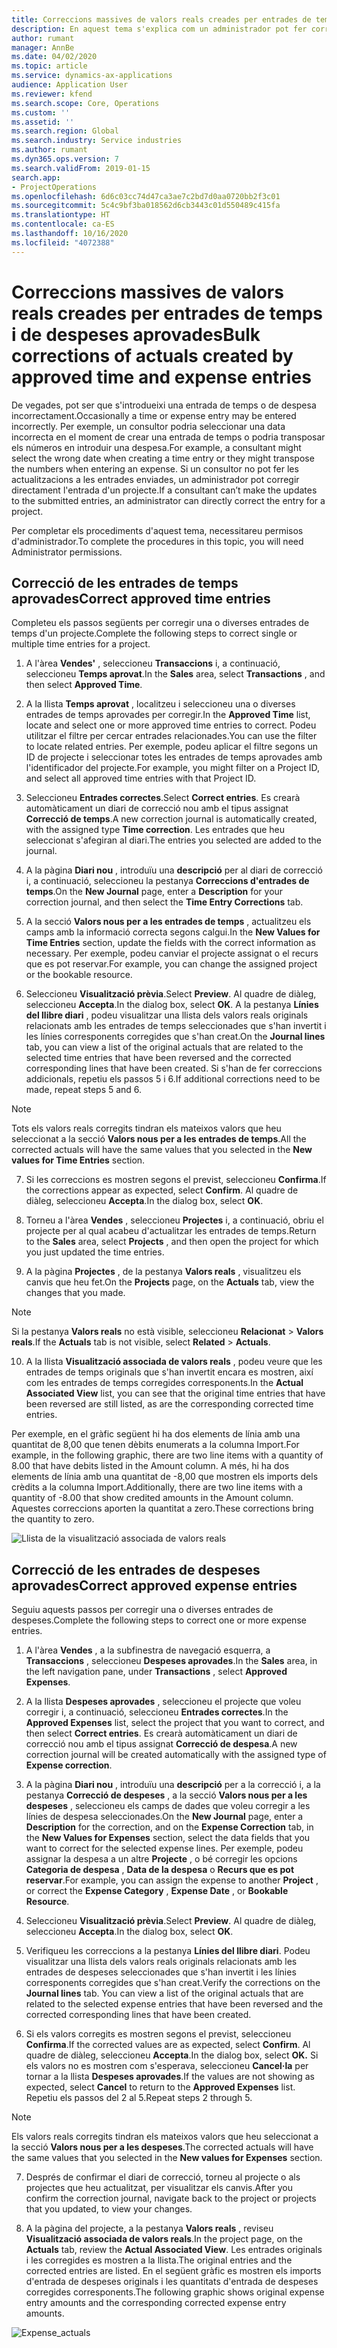 ```yaml
---
title: Correccions massives de valors reals creades per entrades de temps i de despeses aprovades
description: En aquest tema s'explica com un administrador pot fer correccions individuals o massives en entrades de temps o despeses aprovades prèviament si la facturació no està completa.
author: rumant
manager: AnnBe
ms.date: 04/02/2020
ms.topic: article
ms.service: dynamics-ax-applications
audience: Application User
ms.reviewer: kfend
ms.search.scope: Core, Operations
ms.custom: ''
ms.assetid: ''
ms.search.region: Global
ms.search.industry: Service industries
ms.author: rumant
ms.dyn365.ops.version: 7
ms.search.validFrom: 2019-01-15
search.app:
- ProjectOperations
ms.openlocfilehash: 6d6c03cc74d47ca3ae7c2bd7d0aa0720bb2f3c01
ms.sourcegitcommit: 5c4c9bf3ba018562d6cb3443c01d550489c415fa
ms.translationtype: HT
ms.contentlocale: ca-ES
ms.lasthandoff: 10/16/2020
ms.locfileid: "4072388"
---
```

# <a name="bulk-corrections-of-actuals-created-by-approved-time-and-expense-entries"></a><span data-ttu-id="f5411-103">Correccions massives de valors reals creades per entrades de temps i de despeses aprovades</span><span class="sxs-lookup"><span data-stu-id="f5411-103">Bulk corrections of actuals created by approved time and expense entries</span></span>

<span data-ttu-id="f5411-104">De vegades, pot ser que s'introdueixi una entrada de temps o de despesa incorrectament.</span><span class="sxs-lookup"><span data-stu-id="f5411-104">Occasionally a time or expense entry may be entered incorrectly.</span></span> <span data-ttu-id="f5411-105">Per exemple, un consultor podria seleccionar una data incorrecta en el moment de crear una entrada de temps o podria transposar els números en introduir una despesa.</span><span class="sxs-lookup"><span data-stu-id="f5411-105">For example, a consultant might select the wrong date when creating a time entry or they might transpose the numbers when entering an expense.</span></span> <span data-ttu-id="f5411-106">Si un consultor no pot fer les actualitzacions a les entrades enviades, un administrador pot corregir directament l'entrada d'un projecte.</span><span class="sxs-lookup"><span data-stu-id="f5411-106">If a consultant can’t make the updates to the submitted entries, an administrator can directly correct the entry for a project.</span></span>

<span data-ttu-id="f5411-107">Per completar els procediments d'aquest tema, necessitareu permisos d'administrador.</span><span class="sxs-lookup"><span data-stu-id="f5411-107">To complete the procedures in this topic, you will need Administrator permissions.</span></span>

## <a name="correct-approved-time-entries"></a><span data-ttu-id="f5411-108">Correcció de les entrades de temps aprovades</span><span class="sxs-lookup"><span data-stu-id="f5411-108">Correct approved time entries</span></span>     

<span data-ttu-id="f5411-109">Completeu els passos següents per corregir una o diverses entrades de temps d'un projecte.</span><span class="sxs-lookup"><span data-stu-id="f5411-109">Complete the following steps to correct single or multiple time entries for a project.</span></span>

1. <span data-ttu-id="f5411-110">A l'àrea **Vendes'** , seleccioneu **Transaccions** i, a continuació, seleccioneu **Temps aprovat**.</span><span class="sxs-lookup"><span data-stu-id="f5411-110">In the **Sales** area, select **Transactions** , and then select **Approved Time**.</span></span> 

2. <span data-ttu-id="f5411-111">A la llista **Temps aprovat** , localitzeu i seleccioneu una o diverses entrades de temps aprovades per corregir.</span><span class="sxs-lookup"><span data-stu-id="f5411-111">In the **Approved Time** list, locate and select one or more approved time entries to correct.</span></span> <span data-ttu-id="f5411-112">Podeu utilitzar el filtre per cercar entrades relacionades.</span><span class="sxs-lookup"><span data-stu-id="f5411-112">You can use the filter to locate related entries.</span></span> <span data-ttu-id="f5411-113">Per exemple, podeu aplicar el filtre segons un ID de projecte i seleccionar totes les entrades de temps aprovades amb l'identificador del projecte.</span><span class="sxs-lookup"><span data-stu-id="f5411-113">For example, you might filter on a Project ID, and select all approved time entries with that Project ID.</span></span>

3. <span data-ttu-id="f5411-114">Seleccioneu **Entrades correctes**.</span><span class="sxs-lookup"><span data-stu-id="f5411-114">Select **Correct entries**.</span></span> <span data-ttu-id="f5411-115">Es crearà automàticament un diari de correcció nou amb el tipus assignat **Correcció de temps**.</span><span class="sxs-lookup"><span data-stu-id="f5411-115">A new correction journal is automatically created, with the assigned type **Time correction**.</span></span> <span data-ttu-id="f5411-116">Les entrades que heu seleccionat s'afegiran al diari.</span><span class="sxs-lookup"><span data-stu-id="f5411-116">The entries you selected are added to the journal.</span></span> 

4. <span data-ttu-id="f5411-117">A la pàgina **Diari nou** , introduïu una **descripció** per al diari de correcció i, a continuació, seleccioneu la pestanya **Correccions d'entrades de temps**.</span><span class="sxs-lookup"><span data-stu-id="f5411-117">On the **New Journal** page, enter a **Description** for your correction journal, and then select the **Time Entry Corrections** tab.</span></span>  
5. <span data-ttu-id="f5411-118">A la secció **Valors nous per a les entrades de temps** , actualitzeu els camps amb la informació correcta segons calgui.</span><span class="sxs-lookup"><span data-stu-id="f5411-118">In the **New Values for Time Entries** section, update the fields with the correct information as necessary.</span></span> <span data-ttu-id="f5411-119">Per exemple, podeu canviar el projecte assignat o el recurs que es pot reservar.</span><span class="sxs-lookup"><span data-stu-id="f5411-119">For example, you can change the assigned project or the bookable resource.</span></span>

6. <span data-ttu-id="f5411-120">Seleccioneu **Visualització prèvia**.</span><span class="sxs-lookup"><span data-stu-id="f5411-120">Select **Preview**.</span></span> <span data-ttu-id="f5411-121">Al quadre de diàleg, seleccioneu **Accepta**.</span><span class="sxs-lookup"><span data-stu-id="f5411-121">In the dialog box, select **OK**.</span></span> <span data-ttu-id="f5411-122">A la pestanya **Línies del llibre diari** , podeu visualitzar una llista dels valors reals originals relacionats amb les entrades de temps seleccionades que s'han invertit i les línies corresponents corregides que s'han creat.</span><span class="sxs-lookup"><span data-stu-id="f5411-122">On the **Journal lines** tab, you can view a list of the original actuals that are related to the selected time entries that have been reversed and the corrected corresponding lines that have been created.</span></span> <span data-ttu-id="f5411-123">Si s'han de fer correccions addicionals, repetiu els passos 5 i 6.</span><span class="sxs-lookup"><span data-stu-id="f5411-123">If additional corrections need to be made, repeat steps 5 and 6.</span></span> 

> [!NOTE]
> <span data-ttu-id="f5411-124">Tots els valors reals corregits tindran els mateixos valors que heu seleccionat a la secció **Valors nous per a les entrades de temps**.</span><span class="sxs-lookup"><span data-stu-id="f5411-124">All the corrected actuals will have the same values that you selected in the **New values for Time Entries** section.</span></span>

7. <span data-ttu-id="f5411-125">Si les correccions es mostren segons el previst, seleccioneu **Confirma**.</span><span class="sxs-lookup"><span data-stu-id="f5411-125">If the corrections appear as expected, select **Confirm**.</span></span> <span data-ttu-id="f5411-126">Al quadre de diàleg, seleccioneu **Accepta**.</span><span class="sxs-lookup"><span data-stu-id="f5411-126">In the dialog box, select **OK**.</span></span>

8. <span data-ttu-id="f5411-127">Torneu a l'àrea **Vendes** , seleccioneu **Projectes** i, a continuació, obriu el projecte per al qual acabeu d'actualitzar les entrades de temps.</span><span class="sxs-lookup"><span data-stu-id="f5411-127">Return to the **Sales** area, select **Projects** , and then open the project for which you just updated the time entries.</span></span> 

9. <span data-ttu-id="f5411-128">A la pàgina **Projectes** , de la pestanya **Valors reals** , visualitzeu els canvis que heu fet.</span><span class="sxs-lookup"><span data-stu-id="f5411-128">On the **Projects** page, on the **Actuals** tab, view the changes that you made.</span></span> 

> [!NOTE]
> <span data-ttu-id="f5411-129">Si la pestanya **Valors reals** no està visible, seleccioneu **Relacionat** > **Valors reals**.</span><span class="sxs-lookup"><span data-stu-id="f5411-129">If the **Actuals** tab is not visible, select **Related** > **Actuals**.</span></span>  

10. <span data-ttu-id="f5411-130">A la llista **Visualització associada de valors reals** , podeu veure que les entrades de temps originals que s'han invertit encara es mostren, així com les entrades de temps corregides corresponents.</span><span class="sxs-lookup"><span data-stu-id="f5411-130">In the **Actual Associated View** list, you can see that the original time entries that have been reversed are still listed, as are the corresponding corrected time entries.</span></span> 

<span data-ttu-id="f5411-131">Per exemple, en el gràfic següent hi ha dos elements de línia amb una quantitat de 8,00 que tenen dèbits enumerats a la columna Import.</span><span class="sxs-lookup"><span data-stu-id="f5411-131">For example, in the following graphic, there are two line items with a quantity of 8.00 that have debits listed in the Amount column.</span></span> <span data-ttu-id="f5411-132">A més, hi ha dos elements de línia amb una quantitat de -8,00 que mostren els imports dels crèdits a la columna Import.</span><span class="sxs-lookup"><span data-stu-id="f5411-132">Additionally, there are two line items with a quantity of -8.00 that show credited amounts in the Amount column.</span></span> <span data-ttu-id="f5411-133">Aquestes correccions aporten la quantitat a zero.</span><span class="sxs-lookup"><span data-stu-id="f5411-133">These corrections bring the quantity to zero.</span></span>

![Llista de la visualització associada de valors reals](https://github.com/MicrosoftDocs/dynamics-365-customer-engagement-pr/blob/bulk-corrections-actuals-created-by-approved-time-expense-entries.md/time-actuals.png)
 
## <a name="correct-approved-expense-entries"></a><span data-ttu-id="f5411-135">Correcció de les entrades de despeses aprovades</span><span class="sxs-lookup"><span data-stu-id="f5411-135">Correct approved expense entries</span></span>

<span data-ttu-id="f5411-136">Seguiu aquests passos per corregir una o diverses entrades de despeses.</span><span class="sxs-lookup"><span data-stu-id="f5411-136">Complete the following steps to correct one or more expense entries.</span></span> 

1. <span data-ttu-id="f5411-137">A l'àrea **Vendes** , a la subfinestra de navegació esquerra, a **Transaccions** , seleccioneu **Despeses aprovades**.</span><span class="sxs-lookup"><span data-stu-id="f5411-137">In the **Sales** area, in the left navigation pane, under **Transactions** , select **Approved Expenses**.</span></span>

2. <span data-ttu-id="f5411-138">A la llista **Despeses aprovades** , seleccioneu el projecte que voleu corregir i, a continuació, seleccioneu **Entrades correctes**.</span><span class="sxs-lookup"><span data-stu-id="f5411-138">In the **Approved Expenses** list, select the project that you want to correct, and then select **Correct entries**.</span></span> <span data-ttu-id="f5411-139">Es crearà automàticament un diari de correcció nou amb el tipus assignat **Correcció de despesa**.</span><span class="sxs-lookup"><span data-stu-id="f5411-139">A new correction journal will be created automatically with the assigned type of **Expense correction**.</span></span> 

3. <span data-ttu-id="f5411-140">A la pàgina **Diari nou** , introduïu una **descripció** per a la correcció i, a la pestanya **Correcció de despeses** , a la secció **Valors nous per a les despeses** , seleccioneu els camps de dades que voleu corregir a les línies de despesa seleccionades.</span><span class="sxs-lookup"><span data-stu-id="f5411-140">On the **New Journal** page, enter a **Description** for the correction, and on the **Expense Correction** tab, in the **New Values for Expenses** section, select the data fields that you want to correct for the selected expense lines.</span></span> <span data-ttu-id="f5411-141">Per exemple, podeu assignar la despesa a un altre **Projecte** , o bé corregir les opcions **Categoria de despesa** , **Data de la despesa** o **Recurs que es pot reservar**.</span><span class="sxs-lookup"><span data-stu-id="f5411-141">For example, you can assign the expense to another **Project** , or correct the **Expense Category** , **Expense Date** , or **Bookable Resource**.</span></span>

4. <span data-ttu-id="f5411-142">Seleccioneu **Visualització prèvia**.</span><span class="sxs-lookup"><span data-stu-id="f5411-142">Select **Preview**.</span></span> <span data-ttu-id="f5411-143">Al quadre de diàleg, seleccioneu **Accepta**.</span><span class="sxs-lookup"><span data-stu-id="f5411-143">In the dialog box, select **OK**.</span></span> 

5. <span data-ttu-id="f5411-144">Verifiqueu les correccions a la pestanya **Línies del llibre diari**. Podeu visualitzar una llista dels valors reals originals relacionats amb les entrades de despeses seleccionades que s'han invertit i les línies corresponents corregides que s'han creat.</span><span class="sxs-lookup"><span data-stu-id="f5411-144">Verify the corrections on the **Journal lines** tab. You can view a list of the original actuals that are related to the selected expense entries that have been reversed and the corrected corresponding lines that have been created.</span></span>

6. <span data-ttu-id="f5411-145">Si els valors corregits es mostren segons el previst, seleccioneu **Confirma**.</span><span class="sxs-lookup"><span data-stu-id="f5411-145">If the corrected values are as expected, select **Confirm**.</span></span> <span data-ttu-id="f5411-146">Al quadre de diàleg, seleccioneu **Accepta**.</span><span class="sxs-lookup"><span data-stu-id="f5411-146">In the dialog box, select **OK.**</span></span> <span data-ttu-id="f5411-147">Si els valors no es mostren com s'esperava, seleccioneu **Cancel·la** per tornar a la llista **Despeses aprovades**.</span><span class="sxs-lookup"><span data-stu-id="f5411-147">If the values are not showing as expected, select **Cancel** to return to the **Approved Expenses** list.</span></span> <span data-ttu-id="f5411-148">Repetiu els passos del 2 al 5.</span><span class="sxs-lookup"><span data-stu-id="f5411-148">Repeat steps 2 through 5.</span></span> 

> [!NOTE]
> <span data-ttu-id="f5411-149">Els valors reals corregits tindran els mateixos valors que heu seleccionat a la secció **Valors nous per a les despeses**.</span><span class="sxs-lookup"><span data-stu-id="f5411-149">The corrected actuals will have the same values that you selected in the **New values for Expenses** section.</span></span>

7. <span data-ttu-id="f5411-150">Després de confirmar el diari de correcció, torneu al projecte o als projectes que heu actualitzat, per visualitzar els canvis.</span><span class="sxs-lookup"><span data-stu-id="f5411-150">After you confirm the correction journal, navigate back to the project or projects that you updated, to view your changes.</span></span>  

8. <span data-ttu-id="f5411-151">A la pàgina del projecte, a la pestanya **Valors reals** , reviseu **Visualització associada de valors reals**.</span><span class="sxs-lookup"><span data-stu-id="f5411-151">In the project page, on the **Actuals** tab, review the **Actual Associated View**.</span></span> <span data-ttu-id="f5411-152">Les entrades originals i les corregides es mostren a la llista.</span><span class="sxs-lookup"><span data-stu-id="f5411-152">The original entries and the corrected entries are listed.</span></span> <span data-ttu-id="f5411-153">En el següent gràfic es mostren els imports d'entrada de despeses originals i les quantitats d'entrada de despeses corregides corresponents.</span><span class="sxs-lookup"><span data-stu-id="f5411-153">The following graphic shows original expense entry amounts and the corresponding corrected expense entry amounts.</span></span> 

![Expense_actuals](https://user-images.githubusercontent.com/60806505/77122219-4cd52900-69fa-11ea-8349-ccd2ffebf640.png)
